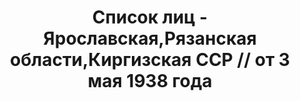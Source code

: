 ---
title: Список лиц - Ярославская,Рязанская области,Киргизская ССР // от 3 мая 1938
  года
description: РГАСПИ, ф.17, оп.171, дело 416, лист 233
images:
- /disk/pictures/v08/17-171-416-233.jpg
- /disk/pictures/v08/17-171-416-234.jpg
- /disk/pictures/v08/17-171-416-235.jpg
- /disk/pictures/v08/17-171-416-236.jpg
- /disk/pictures/v08/17-171-416-237.jpg
- /disk/pictures/v08/17-171-416-238.jpg
---